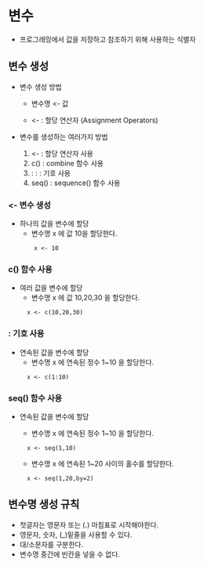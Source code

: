 # 변수
- 프로그래밍에서 값을 저장하고 참조하기 위해 사용하는 식별자


## 변수 생성
* 변수 생성 방법
  * 변수명 <- 값
  
  * <-  : 할당 연산자 (Assignment Operators)
  
* 변수를 생성하는 여러가지 방법
  1. <-     : 할당 연산자 사용
  2. c()    : combine 함수 사용
  3. :      :  : 기호 사용
  4. seq()  : sequence() 함수 사용


### <- 변수 생성
- 하나의 값을 변수에 할당
  * 변수명 x 에 값 10을 할당한다.
  ```
      x <- 10
  ```


### c() 함수 사용
- 여러 값을 변수에 할당
  * 변수명 x 에 값 10,20,30 을 할당한다.
  ```
    x <- c(10,20,30)
  ```


### : 기호 사용
- 연속된 값을 변수에 할당
  * 변수명 x 에 연속된 정수 1~10 을 할당한다.
  ```
    x <- c(1:10)
  ```


###  seq() 함수 사용
- 연속된 값을 변수에 할당
  * 변수명 x 에 연속된 정수 1~10 을 할당한다.
  ```
    x <- seq(1,10)
  ```

  * 변수명 x 에 연속된 1~20 사이의 홀수를 할당한다.
  ```
    x <- seq(1,20,by=2)
  ```



## 변수명 생성 규칙
- 첫글자는 영문자 또는 (.) 마침표로 시작해야한다.
- 영문자, 숫자, (_)밑줄을 사용할 수 있다.
- 대/소문자를 구분한다.
- 변수명 중간에 빈칸을 넣을 수 없다.


